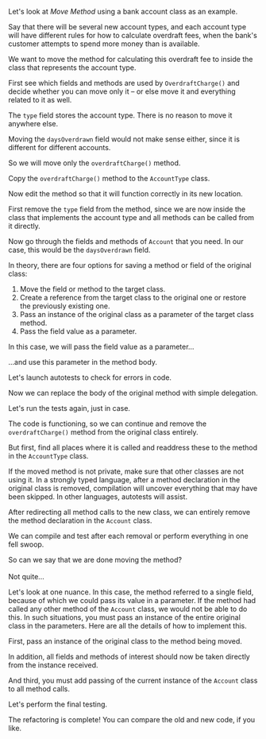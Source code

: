 Let's look at <i>Move Method</i> using a bank account class as an example.

Say that there will be several new account types, and each account type will have different rules for how to calculate overdraft fees, when the bank's customer attempts to spend more money than is available.

We want to move the method for calculating this overdraft fee to inside the class that represents the account type.

First see which fields and methods are used by <code>OverdraftCharge()</code> and decide whether you can move only it – or else move it and everything related to it as well.

The <code>type</code> field stores the account type. There is no reason to move it anywhere else.

Moving the <code>daysOverdrawn</code> field would not make sense either, since it is different for different accounts.

So we will move only the <code>overdraftCharge()</code> method.

Copy the <code>overdraftCharge()</code> method to the <code>AccountType</code> class.

Now edit the method so that it will function correctly in its new location.

First remove the <code>type</code> field from the method, since we are now inside the class that implements the account type and all methods can be called from it directly.

Now go through the fields and methods of <code>Account</code> that you need. In our case, this would be the <code>daysOverdrawn</code> field.

In theory, there are four options for saving a method or field of the original class: <ol><li>Move the field or method to the target class.</li><li>Create a reference from the target class to the original one or restore the previously existing one.</li><li>Pass an instance of the original class as a parameter of the target class method.</li><li>Pass the field value as a parameter.</li></ol>

In this case, we will pass the field value as a parameter…

…and use this parameter in the method body.

Let's launch autotests to check for errors in code.

Now we can replace the body of the original method with simple delegation.

Let's run the tests again, just in case.

The code is functioning, so we can continue and remove the <code>overdraftCharge()</code> method from the original class entirely.

But first, find all places where it is called and readdress these to the method in the <code>AccountType</code> class.

If the moved method is not private, make sure that other classes are not using it. In a strongly typed language, after a method declaration in the original class is removed, compilation will uncover everything that may have been skipped. In other languages, autotests will assist.

After redirecting all method calls to the new class, we can entirely remove the method declaration in the <code>Account</code> class.

We can compile and test after each removal or perform everything in one fell swoop.

So can we say that we are done moving the method?<br/><br/>Not quite…

Let's look at one nuance. In this case, the method referred to a single field, because of which we could pass its value in a parameter. If the method had called any other method of the <code>Account</code> class, we would not be able to do this. In such situations, you must pass an instance of the entire original class in the parameters. Here are all the details of how to implement this.

First, pass an instance of the original class to the method being moved.

In addition, all fields and methods of interest should now be taken directly from the instance received.

And third, you must add passing of the current instance of the <code>Account</code> class to all method calls.

Let's perform the final testing.

The refactoring is complete! You can compare the old and new code, if you like.